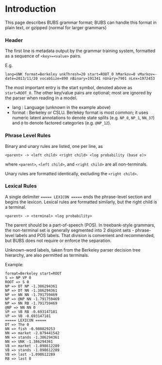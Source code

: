 # Introduction #

This page describes BUBS grammar format; BUBS can handle this format in plain text, or gzipped (normal for larger grammars)

### Header ###

The first line is metadata output by the grammar training system, formatted as a sequence of `<key>=<value>` pairs.

E.g.
```
lang=UNK format=Berkeley unkThresh=20 start=ROOT_0 hMarkov=0 vMarkov=- date=2013/11/20 vocabSize=890 nBinary=191341 nUnary=7901 nLex=1972453
```

The most important entry is the start symbol, denoted above as `start=ROOT_0`. The other key/value pairs are optional; most are ignored by the parser when reading in a model.

  * lang : Language (unknown in the example above)
  * format : Berkeley or CSLU. Berlekey format is most common; it uses numeric latent annotations to denote state splits (e.g. `NP_0`, `NP_1`, `NN_37`) and `@` to denote factored categories (e.g. `@NP_12`).

### Phrase Level Rules ###
Binary and unary rules are listed, one per line, as
```
<parent> -> <left child> <right child> <log probability (base e)>
```
where `<parent>`, `<left child>`, and `<right child>` are all non-terminals.

Unary rules are formatted identically, excluding the `<right child>`.

### Lexical Rules ###
A single delimiter `===== LEXICON =====` ends the phrase-level section and begins the lexicon. Lexical rules are formatted similarly, but the right child is a terminal.

```
<parent> -> <terminal> <log probability>
```

The parent should be a part-of-speech (POS). In treebank-style grammars, the non-terminal set is generally segmented into 2 disjoint sets - phrase-level labels and POS labels. That division is convenient and recommended, but BUBS does not require or enforce the separation.

Unknown-word labels, taken from the Berkeley parser decision tree hierarchy, are also permitted as terminals.

Example:
```
format=Berkeley start=ROOT
S => NP VP 0
ROOT => S 0
NP => DT NP -1.386294361
NP => DT NN -1.386294361
NP => NN NN -1.791759469
NP => @NP NN -1.791759469
NP => NN RB -1.791759469
@NP => NN NN 0
VP => VB RB -0.693147181
VP => VB -0.693147181
===== LEXICON =====
DT => The 0
NN => fish -0.980829253
NN => market -2.079441542
NN => stands -1.386294361
NN => UNK -1.386294361
VB => market -1.098612289
VB => stands -1.098612289
VB => last -1.098612289
RB => last 0
```